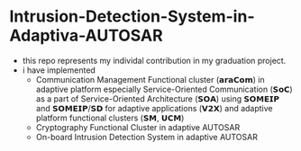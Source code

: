 # Intrusion-Detection-System-in-Adaptiva-AUTOSAR
- this repo represents my individal contribution in my graduation project.
- i have implemented
  - Communication Management Functional cluster (𝗮𝗿𝗮𝗖𝗼𝗺) in adaptive platform especially Service-Oriented Communication (𝗦𝗼𝗖) as a part of Service-Oriented Architecture (𝗦𝗢𝗔) using 𝗦𝗢𝗠𝗘𝗜𝗣 and 𝗦𝗢𝗠𝗘𝗜𝗣/𝗦𝗗 for adaptive applications (𝗩𝟮𝗫) and adaptive platform functional clusters (𝗦𝗠, 𝗨𝗖𝗠)
  - Cryptography Functional Cluster in adaptive AUTOSAR
  - On-board Intrusion Detection System in adaptive AUTOSAR
